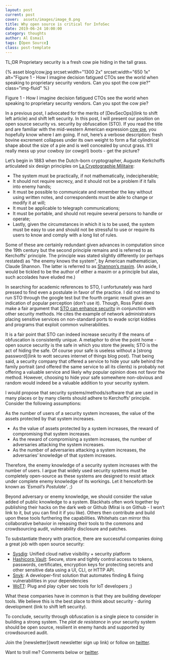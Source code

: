 ```yaml
---
layout: post
current: post
cover:  assets/images/image_0.png
title: Why open source is critical for InfoSec
date: 2019-06-24 10:00:00
category: thoughts
author: Al Esmail
tags: [Open Source]
class: post-template
---
```


TL;DR Proprietary security is a fresh cow pie hiding in the tall grass.

{% asset blog/cow.jpg srcset:width="1300 2x" srcset:width="650 1x" alt="Figure 1 - How I imagine decision fatigued CTOs see the world when speaking to proprietary security vendors. Can you spot the cow pie?" class="img-fluid" %}

Figure 1 - How I imagine decision fatigued CTOs see the world when speaking to proprietary security vendors. Can you spot the cow pie?

In a previous post, I advocated for the merits of [DevSecOps](link to shift left article) and shift left security.  In this post, I will present our position on open source security vs. security by obfuscation (STO).  If you read the title and are familiar with the mid-western American expression [cow pie](https://www.urbandictionary.com/define.php?term=Cow%20pie), you hopefully know where I am going.  If not, here’s a verbose description: fresh bovine excrement collapses under its own weight to form a flat cylindrical shape about the size of a pie and is well concealed by uncut grass.  It’ll really mess up your cowboy (or cowgirl) boots - get the picture?

Let’s begin in 1883 when the Dutch-born cryptographer, Auguste Kerkchoffs articulated six design principles on [La Cryptographie Militaire](http://www.gutenberg.us/articles/shannon%27s_maxim):

* The system must be practically, if not mathematically, indecipherable;
* It should not require secrecy, and it should not be a problem if it falls into enemy hands;
* It must be possible to communicate and remember the key without using written notes, and correspondents must be able to change or modify it at will;
* It must be applicable to telegraph communications;
* It must be portable, and should not require several persons to handle or operate;
* Lastly, given the circumstances in which it is to be used, the system must be easy to use and should not be stressful to use or require its users to know and comply with a long list of rules.

Some of these are certainly redundant given advances in computation since the 19th century but the second principle remains and is referred to as Kerchoffs’ principle.  The principle was stated slightly differently (or perhaps restated) as "the enemy knows the system", by American mathematician, Claude Shannon.  The latter is referred to as [Shannon’s maxim](http://netlab.cs.ucla.edu/wiki/files/shannon1949.pdf). (An aside, I would be tickled to be the author of either a maxim or a principle but alas, such accolades have eluded me.)

In searching for academic references to STO, I unfortunately was hard pressed to find even a postulate in favor of the practice.  I did not intend to run STO through the google test but the fourth organic result gives an indication of popular perception (don’t use it).  Though, Ross Patel does make a fair argument that [STO can enhance security](https://www.bcs.org/content/ConWebDoc/2788) in conjunction with other security methods.  He cites the example of network administrators placing sensitive services on non-standard ports to evade script kiddies and programs that exploit common vulnerabilities.  

It is a fair point that STO can indeed increase security if the means of obfuscation is consistently unique.  A metaphor to drive the point home - open source security is the safe in which you store the jewels; STO is the act of hiding the safe. Of course your safe is useless without a [strong password](link to wott secures internet of things blog post).  That being said, a security company that offered a service to hide your safe behind the family portrait (and offered the same service to all its clients) is probably not offering a valuable service and likely why popular opinion does not favor the method. However, choosing to hide your safe somewhere non-obvious and random would indeed be a valuable addition to your security system.  

I would propose that security systems/methods/software that are used in many places or by many clients should adhere to Kerchoffs’ principle. Consider the following assumptions:

As the number of users of a security system increases, the value of the assets protected by that system increases.

* As  the value of assets protected by a system increases, the reward of compromising that system increases.
* As the reward of compromising a system increases, the number of adversaries attacking the system increases.
* As the number of adversaries attacking a system increases, the adversaries’ knowledge of that system increases.

Therefore, the enemy knowledge of a security system increases with the number of users.  I argue that widely used security systems must be completely open-source as these systems are designed to resist attack under complete enemy knowledge of its workings. Let it henceforth be known as _‘Esmail’s Postulate’_. ;)

Beyond adversary or enemy knowledge, we should consider the value added of public knowledge to a system.  Blackhats often work together by publishing their hacks on the dark web or Github (Mirai is on Github - I won’t link to it, but you can find it if you like). Others then contribute and build upon these tools furthering the capabilities.  Whitehats can mirror this collaborative behavior in releasing their tools to the commons and crowdsourcing audit, vulnerability disclosure and patches.

To substantiate theory with practice, there are successful companies doing a great job with open source security:

* [Sysdig](https://github.com/draios): Unified cloud native visibility + security platform
* [Hashicorp Vault](https://github.com/hashicorp/vault): Secure, store and tightly control access to tokens, passwords, certificates, encryption keys for protecting secrets and other sensitive data using a UI, CLI, or HTTP API.
* [Snyk](https://github.com/snyk/snyk): A developer-first solution that automates finding & fixing vulnerabilities in your dependencies
* [WoTT](https://github.com/WoTTsecurity/agent): Plug and play cyber sec tools for IoT developers ;)

What these companies have in common is that they are building developer tools.  We believe this is the best place to think about security - during development (link to shift left security).

To conclude, security through obfuscation is a single piece to consider in building a strong system.  The _plat de resistance_ in your security system should be open source, resilient in enemy hands and supported by crowdsourced audit.

Join the [newsletter](wott newsletter sign up link) or follow on [twitter](twitter.com/wottsecurity).

Want to troll me? Comments below or [twitter](twitter.com/wottsecurity).
